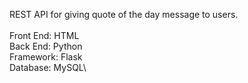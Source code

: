 
REST API for giving quote of the day message to users.\
\
Front End: HTML\
Back End: Python\
Framework: Flask\
Database: MySQL\
